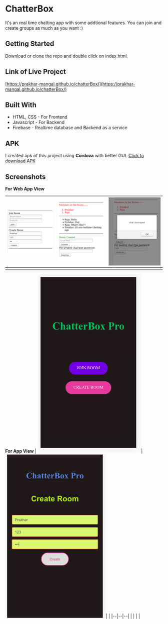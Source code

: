 # ChatterBox

It's an real time chatting app with some addtional features. You can join and create groups as much as you want :)

## Getting Started

Download or clone the repo and double click on index.html.

## Link of Live Project
[https://prakhar-mangal.github.io/chatterBox/](https://prakhar-mangal.github.io/chatterBox/)

## Built With

 - HTML, CSS - For Frontend
 - Javascript - For Backend
 - Firebase - Realtime database and Backend as a service

## APK

I created apk of this project using **Cordova** with better GUI.
[Click to download APK](https://drive.google.com/open?id=1IVWpnE1Qu_crp6luL4BuED-He0SVR3Pp)

## Screenshots
**For Web App View**

|  ![enter image description here](https://raw.githubusercontent.com/PrakharMangal/Screenshots/master/C1.png)|  ![enter image description here](https://raw.githubusercontent.com/PrakharMangal/Screenshots/master/C2.png)|![enter image description here](https://raw.githubusercontent.com/PrakharMangal/Screenshots/master/C3.png)|
|--|--|--|
|  |  |  |
**For App View**
|  ![enter image description here](https://raw.githubusercontent.com/PrakharMangal/Screenshots/master/D1.png)|  ![enter image description here](https://raw.githubusercontent.com/PrakharMangal/Screenshots/master/D3.png)|  |
|--|--|--|
|  |  |  |


